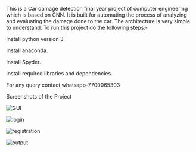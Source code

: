 This is a Car damage detection final year project of computer engineering which is based on CNN.
It is built for automating the process of analyzing and evaluating the damage done to the car. The architecture is very simple to understand. To run this project do the following steps:-

Install python version 3.

Install anaconda.

Install Spyder.

Install required libraries and dependencies.

For any query contact whatsapp-7700065303

Screenshots of the Project

![GUI](https://github.com/hrithikSangle/Car-Damage-Detection-Project/assets/166374140/ecaa3945-2a52-4f65-a2b1-59cfa93a540e)

![login](https://github.com/hrithikSangle/Car-Damage-Detection-Project/assets/166374140/0f24785e-8ddd-42a0-a5aa-8ce875f954a7)

![registration](https://github.com/hrithikSangle/Car-Damage-Detection-Project/assets/166374140/7e556efc-7078-4c7d-95e6-b8ab4217e488)

![output](https://github.com/hrithikSangle/Car-Damage-Detection-Project/assets/166374140/9752488b-eb9e-4818-b272-98f133becb54)
